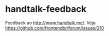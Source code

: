 # handtalk-feedback
Feedback ao http://www.handtalk.me/. Veja https://github.com/frontendbr/forum/issues/210
